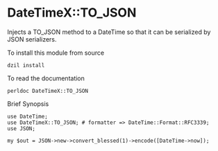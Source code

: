 DateTimeX::TO_JSON
==================

Injects a TO_JSON method to a DateTime so that it can be serialized by JSON
serializers.

To install this module from source

    dzil install

To read the documentation

    perldoc DateTimeX::TO_JSON

Brief Synopsis

    use DateTime;
    use DateTimeX::TO_JSON; # formatter => DateTime::Format::RFC3339;
    use JSON;

    my $out = JSON->new->convert_blessed(1)->encode([DateTime->now]);

